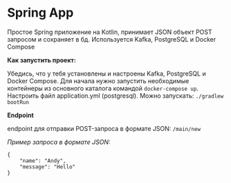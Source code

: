 # Spring App
Простое Spring приложение на Kotlin, принимает JSON объект POST запросом и сохраняет в бд. Используется Kafka, PostgreSQL и Docker Compose

**Как запустить проект:**<summary>
Убедись, что у тебя установлены и настроены Kafka, PostgreSQL и Docker Compose. Для начала нужно запустить необходимые контейнеры из основного каталога командой `docker-compose up`.
Настроить файл application.yml (postgresql). Можно запускать:  `./gradlew bootRun`</summary>

**Endpoint**

endpoint для отправки POST-запроса в формате JSON: `/main/new`

*Пример запроса в формате JSON:*

```
{
    "name": "Andy",
    "message": "Hello"
}
```

